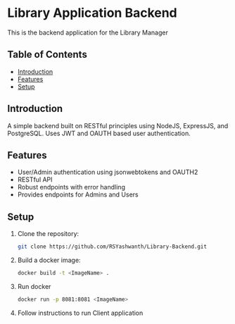 # Library Application Backend

This is the backend application for the Library Manager

## Table of Contents

- [Introduction](#introduction)
- [Features](#features)
- [Setup](#setup)

## Introduction

A simple backend built on RESTful principles using NodeJS, ExpressJS, and PostgreSQL. Uses JWT and OAUTH based user authentication.

## Features

- User/Admin authentication using jsonwebtokens and OAUTH2
- RESTful API
- Robust endpoints with error handling
- Provides endpoints for Admins and Users

## Setup

1. Clone the repository:

   ```sh
   git clone https://github.com/RSYashwanth/Library-Backend.git
   ```
2. Build a docker image:
   ```sh
   docker build -t <ImageName> .
   ```
3. Run docker
   ```sh
   docker run -p 8081:8081 <ImageName>
   ```
4. Follow instructions to run Client application
   
